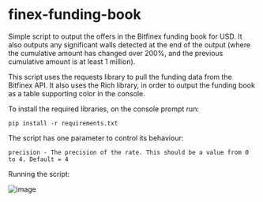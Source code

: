 # finex-funding-book
Simple script to output the offers in the Bitfinex funding book for USD.
It also outputs any significant walls detected at the end of the output (where the cumulative amount has changed over 200%, and the previous cumulative amount is at least 1 million).

This script uses the requests library to pull the funding data from the Bitfinex API.
It also uses the Rich library, in order to output the funding book as a table supporting color in the console.

To install the required libraries, on the console prompt run:

    pip install -r requirements.txt

The script has one parameter to control its behaviour:

    precision - The precision of the rate. This should be a value from 0 to 4. Default = 4

Running the script:

![image](https://user-images.githubusercontent.com/54691174/170968694-754feb73-803d-4adb-aca8-9b3816f22009.png)
